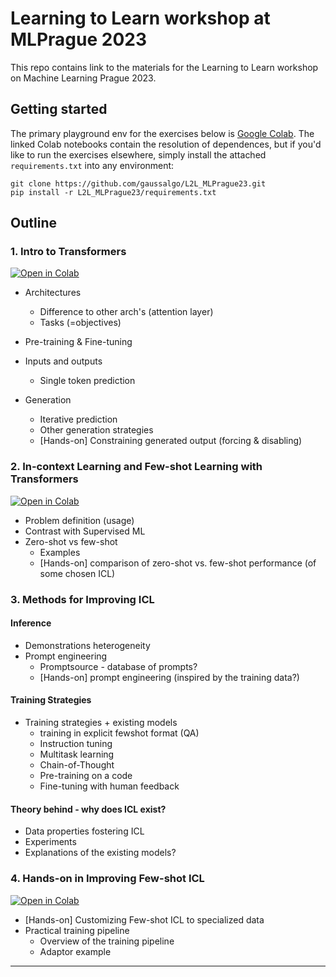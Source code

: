 # Learning to Learn workshop at MLPrague 2023
This repo contains link to the materials for the Learning to Learn workshop on Machine Learning Prague 2023.

## Getting started

The primary playground env for the exercises below is [Google Colab](https://colab.research.google.com). 
The linked Colab notebooks contain the resolution of dependences, but if you'd like to run the exercises elsewhere, simply install the attached `requirements.txt` into any environment:

```shell
git clone https://github.com/gaussalgo/L2L_MLPrague23.git
pip install -r L2L_MLPrague23/requirements.txt
```

## Outline

### 1. Intro to Transformers
[![Open in Colab](https://colab.research.google.com/assets/colab-badge.svg)](https://colab.research.google.com/github/gaussalgo/L2L_MLPrague23/blob/main/notebooks/transformers_intro.ipynb)


- Architectures
  - Difference to other arch's (attention layer)
  - Tasks (=objectives)

- Pre-training & Fine-tuning

- Inputs and outputs
  - Single token prediction

- Generation
  - Iterative prediction
  - Other generation strategies
  - [Hands-on] Constraining generated output (forcing & disabling)

### 2. In-context Learning and Few-shot Learning with Transformers
[![Open in Colab](https://colab.research.google.com/assets/colab-badge.svg)](https://colab.research.google.com/github/gaussalgo/L2L_MLPrague23/blob/main/notebooks/ICL_intro.ipynb)

- Problem definition (usage)
- Contrast with Supervised ML
- Zero-shot vs few-shot
  - Examples
  - [Hands-on] comparison of zero-shot vs. few-shot performance (of some chosen ICL)

### 3. Methods for Improving ICL

#### Inference
- Demonstrations heterogeneity
- Prompt engineering
  - Promptsource - database of prompts?
  - [Hands-on] prompt engineering (inspired by the training data?)

#### Training Strategies
- Training strategies + existing models
  - training in explicit fewshot format (QA)
  - Instruction tuning
  - Multitask learning
  - Chain-of-Thought
  - Pre-training on a code
  - Fine-tuning with human feedback
#### Theory behind - why does ICL exist?
  - Data properties fostering ICL
  - Experiments
  - Explanations of the existing models?

### 4. Hands-on in Improving Few-shot ICL
[![Open in Colab](https://colab.research.google.com/assets/colab-badge.svg)](https://colab.research.google.com/github/gaussalgo/L2L_MLPrague23/blob/main/notebooks/hands_on_improving_ICL.ipynb)

- [Hands-on] Customizing Few-shot ICL to specialized data
- Practical training pipeline
  - Overview of the training pipeline
  - Adaptor example

-------

